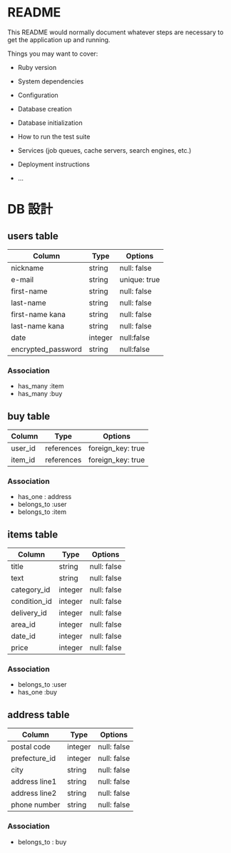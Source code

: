 # README

This README would normally document whatever steps are necessary to get the
application up and running.

Things you may want to cover:

* Ruby version

* System dependencies

* Configuration

* Database creation

* Database initialization

* How to run the test suite

* Services (job queues, cache servers, search engines, etc.)

* Deployment instructions

* ...



# DB 設計


## users table

| Column             | Type                | Options                 |
|--------------------|---------------------|-------------------------|
| nickname           | string              | null: false             |
| e-mail             | string              | unique: true            |
| first-name         | string              | null: false             |
| last-name          | string              | null: false             |
| first-name kana    | string              | null: false             |
| last-name kana     | string              | null: false             |
| date               | integer             | null:false              |
| encrypted_password | string              | null:false              |

### Association

* has_many :item
* has_many :buy



## buy table

|Column         | Type       | Options             |
|---------------|------------|---------------------|
| user_id       | references | foreign_key: true   |
| item_id       | references | foreign_key: true   |

### Association

* has_one : address
* belongs_to :user
* belongs_to :item


## items table

| Column                              | Type       | Options           |
|-------------------------------------|------------|-------------------|
| title                               | string     | null: false       |
| text                                | string     | null: false       |
| category_id                         | integer    | null: false       |
| condition_id                        | integer    | null: false       |
| delivery_id                         | integer    | null: false       |
| area_id                             | integer    | null: false       |
| date_id                             | integer    | null: false       |
| price                               | integer    | null: false       |

### Association

* belongs_to :user
* has_one :buy



## address table

| Column        | Type       | Options           |
|---------------|------------|-------------------|
| postal code   | integer    | null: false       |
| prefecture_id | integer    | null: false       |
| city          | string     | null: false       |
| address line1 | string     | null: false       |
| address line2 | string     | null: false       |
| phone number  | string     | null: false       |

### Association
- belongs_to : buy










